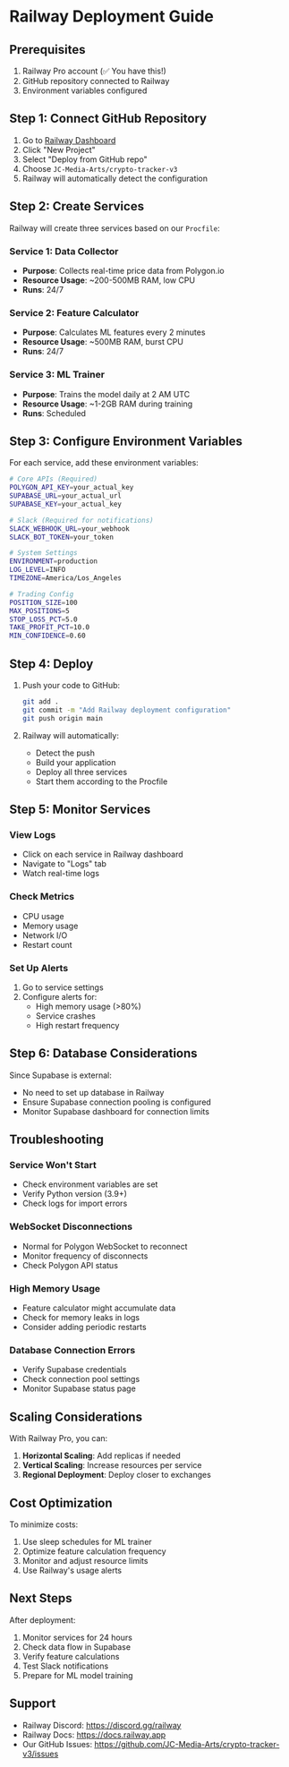 # Railway Deployment Guide

## Prerequisites

1. Railway Pro account (✅ You have this!)
2. GitHub repository connected to Railway
3. Environment variables configured

## Step 1: Connect GitHub Repository

1. Go to [Railway Dashboard](https://railway.app/dashboard)
2. Click "New Project"
3. Select "Deploy from GitHub repo"
4. Choose `JC-Media-Arts/crypto-tracker-v3`
5. Railway will automatically detect the configuration

## Step 2: Create Services

Railway will create three services based on our `Procfile`:

### Service 1: Data Collector
- **Purpose**: Collects real-time price data from Polygon.io
- **Resource Usage**: ~200-500MB RAM, low CPU
- **Runs**: 24/7

### Service 2: Feature Calculator
- **Purpose**: Calculates ML features every 2 minutes
- **Resource Usage**: ~500MB RAM, burst CPU
- **Runs**: 24/7

### Service 3: ML Trainer
- **Purpose**: Trains the model daily at 2 AM UTC
- **Resource Usage**: ~1-2GB RAM during training
- **Runs**: Scheduled

## Step 3: Configure Environment Variables

For each service, add these environment variables:

```bash
# Core APIs (Required)
POLYGON_API_KEY=your_actual_key
SUPABASE_URL=your_actual_url
SUPABASE_KEY=your_actual_key

# Slack (Required for notifications)
SLACK_WEBHOOK_URL=your_webhook
SLACK_BOT_TOKEN=your_token

# System Settings
ENVIRONMENT=production
LOG_LEVEL=INFO
TIMEZONE=America/Los_Angeles

# Trading Config
POSITION_SIZE=100
MAX_POSITIONS=5
STOP_LOSS_PCT=5.0
TAKE_PROFIT_PCT=10.0
MIN_CONFIDENCE=0.60
```

## Step 4: Deploy

1. Push your code to GitHub:
   ```bash
   git add .
   git commit -m "Add Railway deployment configuration"
   git push origin main
   ```

2. Railway will automatically:
   - Detect the push
   - Build your application
   - Deploy all three services
   - Start them according to the Procfile

## Step 5: Monitor Services

### View Logs
- Click on each service in Railway dashboard
- Navigate to "Logs" tab
- Watch real-time logs

### Check Metrics
- CPU usage
- Memory usage
- Network I/O
- Restart count

### Set Up Alerts
1. Go to service settings
2. Configure alerts for:
   - High memory usage (>80%)
   - Service crashes
   - High restart frequency

## Step 6: Database Considerations

Since Supabase is external:
- No need to set up database in Railway
- Ensure Supabase connection pooling is configured
- Monitor Supabase dashboard for connection limits

## Troubleshooting

### Service Won't Start
- Check environment variables are set
- Verify Python version (3.9+)
- Check logs for import errors

### WebSocket Disconnections
- Normal for Polygon WebSocket to reconnect
- Monitor frequency of disconnects
- Check Polygon API status

### High Memory Usage
- Feature calculator might accumulate data
- Check for memory leaks in logs
- Consider adding periodic restarts

### Database Connection Errors
- Verify Supabase credentials
- Check connection pool settings
- Monitor Supabase status page

## Scaling Considerations

With Railway Pro, you can:

1. **Horizontal Scaling**: Add replicas if needed
2. **Vertical Scaling**: Increase resources per service
3. **Regional Deployment**: Deploy closer to exchanges

## Cost Optimization

To minimize costs:
1. Use sleep schedules for ML trainer
2. Optimize feature calculation frequency
3. Monitor and adjust resource limits
4. Use Railway's usage alerts

## Next Steps

After deployment:
1. Monitor services for 24 hours
2. Check data flow in Supabase
3. Verify feature calculations
4. Test Slack notifications
5. Prepare for ML model training

## Support

- Railway Discord: https://discord.gg/railway
- Railway Docs: https://docs.railway.app
- Our GitHub Issues: https://github.com/JC-Media-Arts/crypto-tracker-v3/issues
